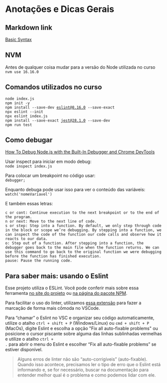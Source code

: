 # Anotações e Dicas Gerais

## Markdown link

[Basic Syntax](https://www.markdownguide.org/basic-syntax/)

## NVM

Antes de qualquer coisa mudar para a versão do Node utilizada no curso  
<code>nvm use 16.16.0</code>  

## Comandos utilizados no curso

<code>node index.js</code>  
<code>npm init -y</code>  
<code>npm install --save-dev eslint@8.16.0 --save-exact</code>  
<code>npx eslint --init</code>  
<code>npx eslint index.js</code>  
<code>npm install --save-exact jest@28.1.0 --save-dev</code>  
<code>npm run test</code>  

## Como debugar

[How To Debug Node.js with the Built-In Debugger and Chrome DevTools](https://www.digitalocean.com/community/tutorials/how-to-debug-node-js-with-the-built-in-debugger-and-chrome-devtools)  

Usar inspect para iniciar em modo debug:  
<code>node inspect index.js</code>  

Para colocar um breakpoint no código usar:  
<code>debugger;</code>  

Enquanto debuga pode usar isso para ver o conteúdo das variáveis:  
<code>watch('nomeVariavel')</code>  

E também essas letras:

    c or cont: Continue execution to the next breakpoint or to the end of the program.  
    n or next: Move to the next line of code.  
    s or step: Step into a function. By default, we only step through code in the block or scope we’re debugging. By stepping into a function, we can inspect the code of the function our code calls and observe how it reacts to our data.  
    o: Step out of a function. After stepping into a function, the debugger goes back to the main file when the function returns. We can use this command to go back to the original function we were debugging before the function has finished execution.  
    pause: Pause the running code.  

## Para saber mais: usando o Eslint

Esse projeto utiliza o ESLint. Você pode conferir mais sobre essa ferramenta [no site do projeto](https://eslint.org/) ou [na página do pacote NPM](https://www.npmjs.com/package/eslint).

Para facilitar o uso do linter, utilizamos [essa extensão](https://marketplace.visualstudio.com/items?itemName=dbaeumer.vscode-eslint) para fazer a marcação de forma mais cômoda no VSCode.

Para “chamar” o Eslint no VSC e organizar seu código automaticamente, utilize o atalho <code>ctrl + shift + P</code> (Windows/Linux) ou <code>cmd + shift + P</code> (MacOs), digite Eslint e escolha a opção "Fix all auto-fixable problems" ou posicione o cursor piscante sobre alguma das linhas sublinhadas vermelhas e utilize o atalho <code>ctrl + .</code> para abrir o menu do Eslint e escolher “Fix all auto-fixable problems” se estiver disponível.

> Alguns erros de linter não são “auto-corrigíveis” (auto-fixable). Quando isso acontece, precisamos ler o tipo de erro que o Eslint está informando e, se for necessário, buscar na documentação para entender melhor qual é o problema e como podemos lidar com ele.



